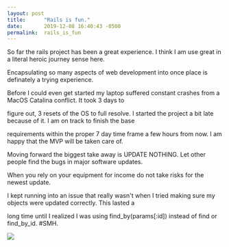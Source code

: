 ```yaml
---
layout: post
title:      "Rails is fun."
date:       2019-12-08 16:40:43 -0500
permalink:  rails_is_fun
---
```



So far the rails project has been a great experience. I think I am use great in a literal heroic journey sense here. 

Encapsulating so many aspects of web development into once place is definately a trying experience. 


Before I could even get started my laptop suffered constant crashes from a MacOS Catalina conflict. It took 3 days to 

figure out, 3 resets of the OS to full resolve. I started the project a bit late because of it. I am on track to finish the base 

requirements within the proper 7 day time frame a few hours from now. I am happy that the MVP will be taken care of.  

Moving forward the biggest take away is UPDATE NOTHING. Let other people find the bugs in major software updates.

When you rely on your equipment for income do not take risks for the newest update. 


I kept running into an issue that really wasn't when I tried making sure my objects were updated  correctly. This lasted a 

long time until I realized I was using  find_by(params[:id]) instead of find or find_by_id. #SMH.


![](https://media.giphy.com/media/xT5LMESsx1kUe8Hiyk/giphy.gif)

